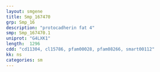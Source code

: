 ```yaml
---
layout: smgene
title: Smp_167470
grp: Smp_16
description: "protocadherin fat 4"
smp: Smp_167470.1
uniprot: "G4LXK1"
length:  1296
cdd: "cd11304, cl15786, pfam00028, pfam08266, smart00112"
kk: ns
categories: sm
---
```

